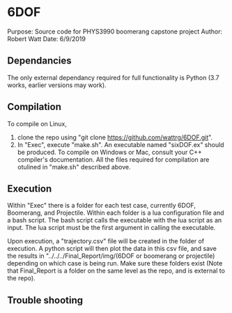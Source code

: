 # 6DOF
Purpose: Source code for PHYS3990 boomerang capstone project
Author: Robert Watt
Date: 6/9/2019

## Dependancies
The only external dependancy required for full functionality is Python (3.7 works, earlier versions may work).

## Compilation
To compile on Linux, 
  1. clone the repo using "git clone https://github.com/wattrg/6DOF.git".
  2. In "Exec", execute "make.sh". An executable named "sixDOF.ex" should be produced.
To compile on Windows or Mac, consult your C++ compiler's documentation. All the files required for compilation are otulined in "make.sh" described above.

  
## Execution
Within "Exec" there is a folder for each test case, currently 6DOF, Boomerang, and Projectile. Within each folder is a lua configuration file and a bash script. The bash script calls the executable with the lua script as an input. The lua script must be the first argument in calling the executable.

Upon execution, a "trajectory.csv" file will be created in the folder of execution. A python script will then plot the data in this csv file, and save the results in "../../../Final_Report/img/(6DOF or boomerang or projectile) depending on which case is being run. Make sure these folders exist (Note that Final_Report is a folder on the same level as the repo, and is external to the repo).

## Trouble shooting
